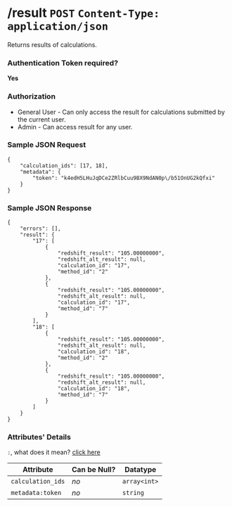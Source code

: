 # /result `POST` `Content-Type: application/json`
Returns results of calculations.

### Authentication Token required?
**Yes**

### Authorization
* General User - Can only access the result for calculations submitted by the current user.
* Admin - Can access result for any user.

### Sample JSON Request
```
{
    "calculation_ids": [17, 18],
    "metadata": {
        "token": "k4edH5LHuJqDCe2ZRlbCuu9BX9NdAN0p\/b51OnUG2kQfxi"
    }
}
```

### Sample JSON Response
```
{
    "errors": [],
    "result": {
        "17": [
            {
                "redshift_result": "105.00000000",
                "redshift_alt_result": null,
                "calculation_id": "17",
                "method_id": "2"
            },
            {
                "redshift_result": "105.00000000",
                "redshift_alt_result": null,
                "calculation_id": "17",
                "method_id": "7"
            }
        ],
        "18": [
            {
                "redshift_result": "105.00000000",
                "redshift_alt_result": null,
                "calculation_id": "18",
                "method_id": "2"
            },
            {
                "redshift_result": "105.00000000",
                "redshift_alt_result": null,
                "calculation_id": "18",
                "method_id": "7"
            }
        ]
    }
}
```
### Attributes' Details
`:`, what does it mean? [click here](http://localhost:3000/#/endpoints/api-guest?id=attributes39-details)

| Attribute | Can be Null? | Datatype |
|-----------|--------------|----------|
| `calculation_ids` | *no* | `array<int>` |
| `metadata:token` | *no* | `string` |